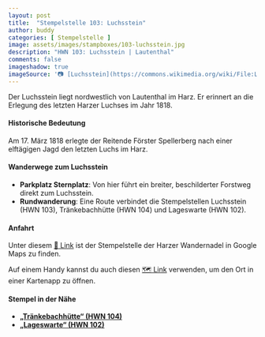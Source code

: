 ```yaml
---
layout: post
title:  "Stempelstelle 103: Luchsstein"
author: buddy
categories: [ Stempelstelle ]
image: assets/images/stampboxes/103-luchsstein.jpg
description: "HWN 103: Luchsstein | Lautenthal"
comments: false
imageshadow: true
imageSource: '📷 [Luchsstein](https://commons.wikimedia.org/wiki/File:Luchsstein.jpg) von <a href="https://de.wikipedia.org/wiki/Benutzer:Hejkal" class="extiw" title="de:Benutzer:Hejkal">Hejkal</a> unter Lizenz [CC BY-SA 2.0](https://creativecommons.org/licenses/by-sa/2.0)'
---
```


Der Luchsstein liegt nordwestlich von Lautenthal im Harz. Er erinnert an die Erlegung des letzten Harzer Luchses im Jahr 1818. 

#### Historische Bedeutung

Am 17. März 1818 erlegte der Reitende Förster Spellerberg nach einer elftägigen Jagd den letzten Luchs im Harz. 

#### Wanderwege zum Luchsstein

- **Parkplatz Sternplatz**: Von hier führt ein breiter, beschilderter Forstweg direkt zum Luchsstein. 
- **Rundwanderung**: Eine Route verbindet die Stempelstellen Luchsstein (HWN 103), Tränkebachhütte (HWN 104) und Lageswarte (HWN 102). 

#### Anfahrt

Unter diesem [📍 Link](https://www.google.com/maps/dir/?api=1&origin=&destination=51.88032%2C%2010.25558) ist der Stempelstelle der Harzer Wandernadel in Google Maps zu finden.

<div class="android-only">
  Auf einem Handy kannst du auch diesen 
  <a href="geo:51.88032,10.25558">🗺️ Link</a> 
  verwenden, um den Ort in einer Kartenapp zu öffnen.
  <p></p>
</div>

#### Stempel in der Nähe

- [**„Tränkebachhütte“ (HWN 104)**](/stempelstelle-104-traenkebachhuette)
- [**„Lageswarte“ (HWN 102)**](/stempelstelle-102-lageswarte)
